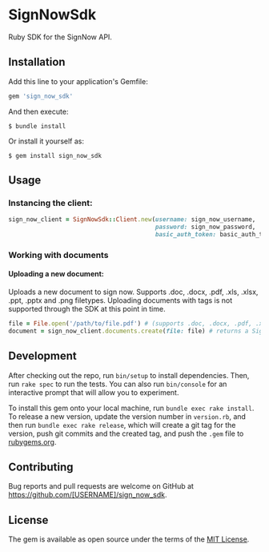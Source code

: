 # SignNowSdk

Ruby SDK for the SignNow API.
## Installation

Add this line to your application's Gemfile:

```ruby
gem 'sign_now_sdk'
```

And then execute:

    $ bundle install

Or install it yourself as:

    $ gem install sign_now_sdk

## Usage

### Instancing the client: 

```ruby
sign_now_client = SignNowSdk::Client.new(username: sign_now_username,
                                         password: sign_now_password,
                                         basic_auth_token: basic_auth_token)
```

### Working with documents

#### Uploading a new document:

Uploads a new document to sign now. Supports .doc, .docx, .pdf, .xls, .xlsx, .ppt, .pptx and .png filetypes. 
Uploading documents with tags is not supported through the SDK at this point in time. 

```ruby
file = File.open('/path/to/file.pdf') # (supports .doc, .docx, .pdf, .xls, .xlsx, .ppt, .pptx and .png)
document = sign_now_client.documents.create(file: file) # returns a SignNowSdk::Document
```

## Development

After checking out the repo, run `bin/setup` to install dependencies. Then, run `rake spec` to run the tests. You can also run `bin/console` for an interactive prompt that will allow you to experiment.

To install this gem onto your local machine, run `bundle exec rake install`. To release a new version, update the version number in `version.rb`, and then run `bundle exec rake release`, which will create a git tag for the version, push git commits and the created tag, and push the `.gem` file to [rubygems.org](https://rubygems.org).

## Contributing

Bug reports and pull requests are welcome on GitHub at https://github.com/[USERNAME]/sign_now_sdk.

## License

The gem is available as open source under the terms of the [MIT License](https://opensource.org/licenses/MIT).
